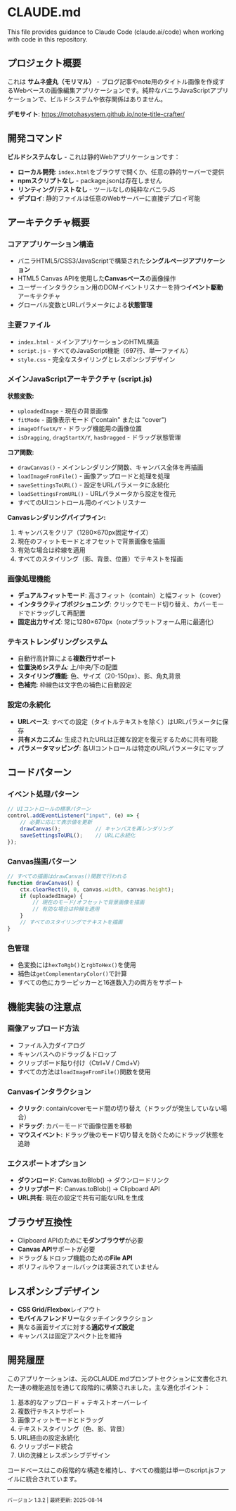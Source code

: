 # CLAUDE.md

This file provides guidance to Claude Code (claude.ai/code) when working with code in this repository.

## プロジェクト概要

これは **サムネ盛丸（モリマル）** - ブログ記事やnote用のタイトル画像を作成するWebベースの画像編集アプリケーションです。純粋なバニラJavaScriptアプリケーションで、ビルドシステムや依存関係はありません。

**デモサイト**: https://motohasystem.github.io/note-title-crafter/

## 開発コマンド

**ビルドシステムなし** - これは静的Webアプリケーションです：
- **ローカル開発**: `index.html`をブラウザで開くか、任意の静的サーバーで提供
- **npmスクリプトなし** - package.jsonは存在しません
- **リンティング/テストなし** - ツールなしの純粋なバニラJS
- **デプロイ**: 静的ファイルは任意のWebサーバーに直接デプロイ可能

## アーキテクチャ概要

### コアアプリケーション構造
- バニラHTML5/CSS3/JavaScriptで構築された**シングルページアプリケーション**
- HTML5 Canvas APIを使用した**Canvasベース**の画像操作
- ユーザーインタラクション用のDOMイベントリスナーを持つ**イベント駆動**アーキテクチャ
- グローバル変数とURLパラメータによる**状態管理**

### 主要ファイル
- `index.html` - メインアプリケーションのHTML構造
- `script.js` - すべてのJavaScript機能（697行、単一ファイル）
- `style.css` - 完全なスタイリングとレスポンシブデザイン

### メインJavaScriptアーキテクチャ (script.js)

**状態変数:**
- `uploadedImage` - 現在の背景画像
- `fitMode` - 画像表示モード ("contain" または "cover")
- `imageOffsetX/Y` - ドラッグ機能用の画像位置
- `isDragging`, `dragStartX/Y`, `hasDragged` - ドラッグ状態管理

**コア関数:**
- `drawCanvas()` - メインレンダリング関数、キャンバス全体を再描画
- `loadImageFromFile()` - 画像アップロードと処理を処理
- `saveSettingsToURL()` - 設定をURLパラメータに永続化
- `loadSettingsFromURL()` - URLパラメータから設定を復元
- すべてのUIコントロール用のイベントリスナー

**Canvasレンダリングパイプライン:**
1. キャンバスをクリア（1280×670px固定サイズ）
2. 現在のフィットモードとオフセットで背景画像を描画
3. 有効な場合は枠線を適用
4. すべてのスタイリング（影、背景、位置）でテキストを描画

### 画像処理機能
- **デュアルフィットモード**: 高さフィット（contain）と幅フィット（cover）
- **インタラクティブポジショニング**: クリックでモード切り替え、カバーモードでドラッグして再配置
- **固定出力サイズ**: 常に1280×670px（noteプラットフォーム用に最適化）

### テキストレンダリングシステム
- 自動行高計算による**複数行サポート**
- **位置決めシステム**: 上/中央/下の配置
- **スタイリング機能**: 色、サイズ（20-150px）、影、角丸背景
- **色補完**: 枠線色は文字色の補色に自動設定

### 設定の永続化
- **URLベース**: すべての設定（タイトルテキストを除く）はURLパラメータに保存
- **共有メカニズム**: 生成されたURLは正確な設定を復元するために共有可能
- **パラメータマッピング**: 各UIコントロールは特定のURLパラメータにマップ

## コードパターン

### イベント処理パターン
```javascript
// UIコントロールの標準パターン
control.addEventListener("input", (e) => {
    // 必要に応じて表示値を更新
    drawCanvas();           // キャンバスを再レンダリング
    saveSettingsToURL();    // URLに永続化
});
```

### Canvas描画パターン
```javascript
// すべての描画はdrawCanvas()関数で行われる
function drawCanvas() {
    ctx.clearRect(0, 0, canvas.width, canvas.height);
    if (uploadedImage) {
        // 現在のモード/オフセットで背景画像を描画
        // 有効な場合は枠線を適用
    }
    // すべてのスタイリングでテキストを描画
}
```

### 色管理
- 色変換には`hexToRgb()`と`rgbToHex()`を使用
- 補色は`getComplementaryColor()`で計算
- すべての色にカラーピッカーと16進数入力の両方をサポート

## 機能実装の注意点

### 画像アップロード方法
- ファイル入力ダイアログ
- キャンバスへのドラッグ＆ドロップ
- クリップボード貼り付け（Ctrl+V / Cmd+V）
- すべての方法は`loadImageFromFile()`関数を使用

### Canvasインタラクション
- **クリック**: contain/coverモード間の切り替え（ドラッグが発生していない場合）
- **ドラッグ**: カバーモードで画像位置を移動
- **マウスイベント**: ドラッグ後のモード切り替えを防ぐためにドラッグ状態を追跡

### エクスポートオプション
- **ダウンロード**: Canvas.toBlob() → ダウンロードリンク
- **クリップボード**: Canvas.toBlob() → Clipboard API
- **URL共有**: 現在の設定で共有可能なURLを生成

## ブラウザ互換性
- Clipboard APIのために**モダンブラウザ**が必要
- **Canvas API**サポートが必要
- ドラッグ＆ドロップ機能のための**File API**
- ポリフィルやフォールバックは実装されていません

## レスポンシブデザイン
- **CSS Grid/Flexbox**レイアウト
- **モバイルフレンドリー**なタッチインタラクション
- 異なる画面サイズに対する**適応サイズ設定**
- キャンバスは固定アスペクト比を維持

## 開発履歴

このアプリケーションは、元のCLAUDE.mdプロンプトセクションに文書化された一連の機能追加を通じて段階的に構築されました。主な進化ポイント：
1. 基本的なアップロード + テキストオーバーレイ
2. 複数行テキストサポート
3. 画像フィットモードとドラッグ
4. テキストスタイリング（色、影、背景）
5. URL経由の設定永続化
6. クリップボード統合
7. UIの洗練とレスポンシブデザイン

コードベースはこの段階的な構造を維持し、すべての機能は単一のscript.jsファイルに統合されています。

---

<small>バージョン 1.3.2 | 最終更新: 2025-08-14</small>
